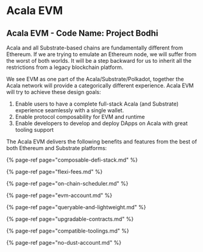 # Acala EVM

## Acala EVM - Code Name: Project Bodhi

Acala and all Substrate-based chains are fundamentally different from Ethereum. If we are trying to emulate an Ethereum node, we will suffer from the worst of both worlds. It will be a step backward for us to inherit all the restrictions from a legacy blockchain platform.

We see EVM as one part of the Acala/Substrate/Polkadot, together the Acala network will provide a categorically different experience. Acala EVM will try to achieve these design goals:

1. Enable users to have a complete full-stack Acala \(and Substrate\) experience seamlessly with a single wallet.
2. Enable protocol composability for EVM and runtime
3. Enable developers to develop and deploy DApps on Acala with great tooling support

The Acala EVM delivers the following benefits and features from the best of both Ethereum and Substrate platforms:

{% page-ref page="composable-defi-stack.md" %}

{% page-ref page="flexi-fees.md" %}

{% page-ref page="on-chain-scheduler.md" %}

{% page-ref page="evm-account.md" %}

{% page-ref page="queryable-and-lightweight.md" %}

{% page-ref page="upgradable-contracts.md" %}

{% page-ref page="compatible-toolings.md" %}

{% page-ref page="no-dust-account.md" %}

